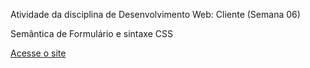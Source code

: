 Atividade da disciplina de Desenvolvimento Web: Cliente (Semana 06)

Semântica de Formulário e sintaxe CSS

[Acesse o site](https://leonardotcorreia.github.io/dwba4-semana-06-3026621/index.html)
